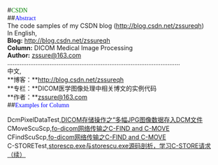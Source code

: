 #<font face="Microsoft YaHei" color=green>CSDN</font><br>
##<font face="Microsoft YaHei" color=blue>Abstract</font><br>
The code samples of my CSDN blog (http://blog.csdn.net/zssureqh)<br>
In English,<br>
**Blog:**   http://blog.csdn.net/zssureqh<br>
**Column:** DICOM Medical Image Processing<br>
**Author:** zssure@163.com<br>
..................................................................................................<br>
中文,<br>
**博客：**http://blog.csdn.net/zssureqh<br>
**专栏：**DICOM医学图像处理中相关博文的实例代码<br>
**作者：**zssure@163.com<br>
##<font face="Microsoft YaHei" color=blue>Examples for Column</font><br>

DcmPixelDataTest,[DICOM存储操作之“多幅JPG图像数据存入DCM文件](http://blog.csdn.net/zssureqh/article/details/42200303)<br>
CMoveScuScp,[fo-dicom网络传输之C-FIND and C-MOVE](http://blog.csdn.net/zssureqh/article/details/41631563)<br>
CFindScuScp,[fo-dicom网络传输之C-FIND and C-MOVE](http://blog.csdn.net/zssureqh/article/details/41631563)<br>
C-STORETest,[storescp.exe与storescu.exe源码剖析，学习C-STORE请求（续）](http://blog.csdn.net/zssureqh/article/details/39237649)<br>
